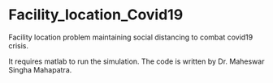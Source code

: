# Facility_location_Covid19
Facility location problem maintaining social distancing to combat covid19 crisis.

It requires matlab to run the simulation. The code is written by Dr. Maheswar Singha Mahapatra. 
